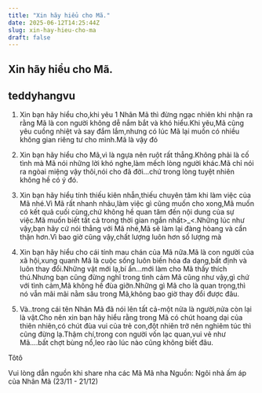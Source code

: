 ```yaml
---
title: "Xin hãy hiểu cho Mã."
date: 2025-06-12T14:25:44Z
slug: xin-hay-hieu-cho-ma
draft: false
---
```


## Xin hãy hiểu cho Mã.

## teddyhangvu

1. Xin bạn hãy hiểu cho,khi yêu 1 Nhân Mã thì đừng ngạc nhiên khi nhận ra rằng Mã là con người không dễ nắm bắt và khó hiểu.Khi yêu,Mã cũng yêu cuồng nhiệt và say đắm lắm,nhưng có lúc Mã lại muốn có nhiều không gian riêng tư cho mình.Mã là vậy đó
 
2. Xin bạn hãy hiểu cho Mã,vì là ngựa nên ruột rất thẳng.Không phải là cố tình mà Mã nói những lời khó nghe,làm mếch lòng người khác.Mã chỉ nói ra ngòai miệng vậy thôi,nói cho đã đời...chứ trong lòng tuyệt nhiên không hề có ý đó.
 
3. Xin bạn hãy hiểu tính thiếu kiên nhẫn,thiếu chuyên tâm khi làm việc của Mã nhé.Vì Mã rất nhanh nhảu,làm việc gì cũng muốn cho xong,Mã muốn có kết quả cuối cùng,chứ không hề quan tâm đến nội dung của sự việc.Mã muốn biết tất cả trong thời gian ngắn nhất>_<.Những lúc như vậy,bạn hãy cứ nói thẳng với Mã nhé,Mã sẽ làm lại đàng hòang và cẩn thận hơn.Vì bao giờ cũng vậy,chất lượng luôn hơn số lượng mà
 
4. Xin bạn hãy hiểu cho cái tính mau chán của Mã nữa.Mã là con người của xã hội,xung quanh Mã là cuộc sống luôn biến hóa đa dạng,bất định và luôn thay đổi.Những vật mới lạ,bí ẩn...mới làm cho Mã thấy thích thú.Nhưng bạn cũng đừng nghĩ trong tình cảm Mã cũng như vậy,gì chứ với tình cảm,Mã không hề đùa giỡn.Những gì Mã cho là quan trọng,thì nó vẫn mãi mãi nằm sâu trong Mã,không bao giờ thay đổi được đâu.
 
5. Và..trong cái tên Nhân Mã đã nói lên tất cả-một nửa là người,nửa còn lại là vật.Cho nên xin bạn hãy hiểu rằng trong Mã có chút hoang dại của thiên nhiên,có chút đùa vui của trẻ con,đột nhiên trở nên nghiêm túc thì cũng đừng lạ.Thậm chí,trong con người vốn lạc quan,vui vẻ như Mã....bất chợt bùng nổ,leo rào lúc nào cũng không biết đâu.
 
Tôtô
 
Vui lòng dẫn nguồn khi share nha các Mã Mã nha
Nguồn: Ngôi nhà ấm áp của Nhân Mã (23/11 - 21/12)